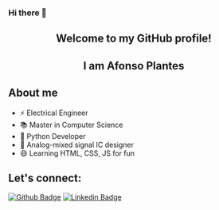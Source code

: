 ### Hi there 👋

<p align="center">
  <h2 align="center">  Welcome to my GitHub profile! </h2>
  <h2 align="center">  I am Afonso Plantes </h2> 
</p>

## About me

- ⚡ Electrical Engineer
- 📚 Master in Computer Science
- 🐍 Python Developer
- 💾 Analog-mixed signal IC designer
- 😄 Learning HTML, CSS, JS for fun

## Let's connect:
[![Github Badge](https://img.shields.io/badge/-Github-000?style=flat-square&logo=Github&logoColor=white&link=https://github.com/afonsoplantes)](https://github.com/afonsoplantes)
[![Linkedin Badge](https://img.shields.io/badge/-LinkedIn-blue?style=flat-square&logo=Linkedin&logoColor=white&link=https://www.linkedin.com/in/afonsoplantes/)](https://www.linkedin.com/in/afonsoplantes/)
